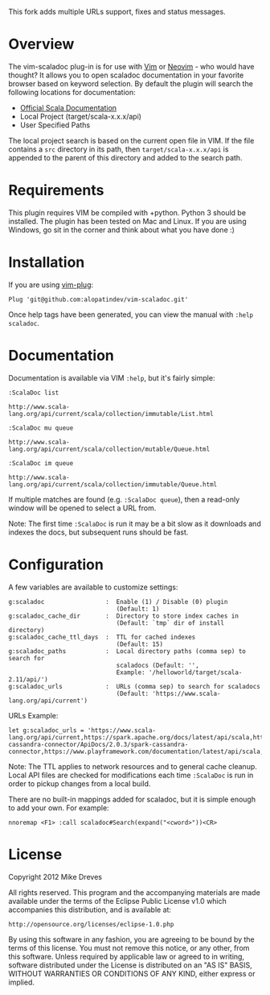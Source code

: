 This fork adds multiple URLs support, fixes and status messages.

# Overview

The vim-scaladoc plug-in is for use with [Vim](http://www.vim.org/) or
[Neovim](https://neovim.io/) - who would have thought?
It allows you to open scaladoc documentation in your
favorite browser based on keyword selection. By default the plugin will
search the following locations for documentation:

 * [Official Scala Documentation](http://www.scala-lang.org/api/current)
 * Local Project (target/scala-x.x.x/api)
 * User Specified Paths

The local project search is based on the current open file in VIM. If the file
contains a `src` directory in its path, then `target/scala-x.x.x/api` is
appended to the parent of this directory and added to the search path.

# Requirements

This plugin requires VIM be compiled with +python.
Python 3 should be installed.
The plugin has been tested on Mac and Linux.
If you are using Windows, go sit in the corner and think
about what you have done :)

# Installation

If you are using [vim-plug](https://github.com/junegunn/vim-plug):

    Plug 'git@github.com:alopatindev/vim-scaladoc.git'

Once help tags have been generated, you can view the manual with
`:help scaladoc`.

# Documentation

Documentation is available via VIM `:help`, but it's fairly simple:

    :ScalaDoc list

    http://www.scala-lang.org/api/current/scala/collection/immutable/List.html

    :ScalaDoc mu queue

    http://www.scala-lang.org/api/current/scala/collection/mutable/Queue.html

    :ScalaDoc im queue

    http://www.scala-lang.org/api/current/scala/collection/immutable/Queue.html

If multiple matches are found (e.g. `:ScalaDoc queue`), then a read-only
window will be opened to select a URL from.

Note: The first time `:ScalaDoc` is run it may be a bit slow as it downloads
and indexes the docs, but subsequent runs should be fast.

# Configuration

A few variables are available to customize settings:

    g:scaladoc                 :  Enable (1) / Disable (0) plugin
                                  (Default: 1)
    g:scaladoc_cache_dir       :  Directory to store index caches in
                                  (Default: `tmp` dir of install directory)
    g:scaladoc_cache_ttl_days  :  TTL for cached indexes
                                  (Default: 15)
    g:scaladoc_paths           :  Local directory paths (comma sep) to search for
                                  scaladocs (Default: '',
                                  Example: '/helloworld/target/scala-2.11/api/')
    g:scaladoc_urls            :  URLs (comma sep) to search for scaladocs
                                  (Default: 'https://www.scala-lang.org/api/current')

URLs Example:

    let g:scaladoc_urls = 'https://www.scala-lang.org/api/current,https://spark.apache.org/docs/latest/api/scala,https://datastax.github.io/spark-cassandra-connector/ApiDocs/2.0.3/spark-cassandra-connector,https://www.playframework.com/documentation/latest/api/scala,http://doc.akka.io/api/akka/current'

Note: The TTL applies to network resources and to general cache cleanup.
Local API files are checked for modifications each time `:ScalaDoc` is
run in order to pickup changes from a local build.

There are no built-in mappings added for scaladoc, but it is simple enough to
add your own. For example:

    nnoremap <F1> :call scaladoc#Search(expand("<cword>"))<CR>

# License

Copyright 2012 Mike Dreves

All rights reserved. This program and the accompanying materials
are made available under the terms of the Eclipse Public License v1.0
which accompanies this distribution, and is available at:

    http://opensource.org/licenses/eclipse-1.0.php

By using this software in any fashion, you are agreeing to be bound
by the terms of this license. You must not remove this notice, or any
other, from this software. Unless required by applicable law or agreed
to in writing, software distributed under the License is distributed
on an "AS IS" BASIS, WITHOUT WARRANTIES OR CONDITIONS OF ANY KIND,
either express or implied.
